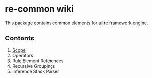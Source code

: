 # re-common wiki

This package contains common elements for all re framework engine.

## Contents

1. [Scope](scopecope.md)
2. Operators
3. Rule Element References
4. Recursive Groupings
5. Inference Stack Parser
